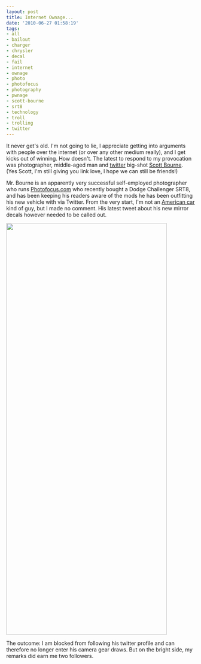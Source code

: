 ```yaml
---
layout: post
title: Internet Ownage...
date: '2010-06-27 01:58:19'
tags:
- all
- bailout
- charger
- chrysler
- decal
- fail
- internet
- ownage
- photo
- photofocus
- photography
- pwnage
- scott-bourne
- srt8
- technology
- troll
- trolling
- twitter
---
```


It never get's old. I'm not going to lie, I appreciate getting into arguments with people over the internet (or over any other medium really), and I get kicks out of winning. How doesn't. The latest to respond to my provocation was photographer, middle-aged man and <a href="http://twitter.com/scottbourne">twitter</a> big-shot <a href="http://scottbourne.com/">Scott Bourne</a>. (Yes Scott, I'm still giving you link love, I hope we can still be friends!)

Mr. Bourne is an apparently very successful self-employed photographer who runs <a href="http://photofocus.com/">Photofocus.com</a> who recently bought a Dodge Challenger SRT8, and has been keeping his readers aware of the mods he has been outfitting his new vehicle with via Twitter. From the very start, I'm not an <a href="http://www.time.com/time/magazine/article/0,9171,947356,00.html">American car</a> kind of guy, but I made no comment. His latest tweet about his new mirror decals however needed to be called out. 

<a href="http://maximerousseau.files.wordpress.com/2010/06/pwnedscottbourne.jpg"><img src="http://maximerousseau.files.wordpress.com/2010/06/pwnedscottbourne.jpg" alt="" title="pwnedscottbourne" width="429" height="1099" class="aligncenter size-full wp-image-388" /></a>

The outcome: I am blocked from following his twitter profile and can therefore no longer enter his camera gear draws. But on the bright side, my remarks did earn me two followers.  